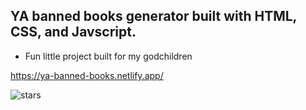 ## YA banned books generator built with HTML, CSS, and Javscript.

* Fun little project built for my godchildren

https://ya-banned-books.netlify.app/


![stars](https://user-images.githubusercontent.com/24884380/170398993-0869ec4f-9fa3-4867-944c-08e1c2d0366e.jpg)

